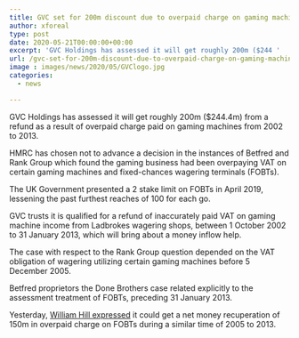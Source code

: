 ```yaml
---
title: GVC set for 200m discount due to overpaid charge on gaming machines
author: xforeal 
type: post
date: 2020-05-21T00:00:00+00:00
excerpt: 'GVC Holdings has assessed it will get roughly 200m ($244 '
url: /gvc-set-for-200m-discount-due-to-overpaid-charge-on-gaming-machines/
image : images/news/2020/05/GVClogo.jpg
categories:
  - news

---
```

GVC Holdings has assessed it will get roughly 200m ($244.4m) from a refund as a result of overpaid charge paid on gaming machines from 2002 to 2013. 

HMRC has chosen not to advance a decision in the instances of Betfred and Rank Group which found the gaming business had been overpaying VAT on certain gaming machines and fixed-chances wagering terminals (FOBTs). 

The UK Government presented a 2 stake limit on FOBTs in April 2019, lessening the past furthest reaches of 100 for each go. 

GVC trusts it is qualified for a refund of inaccurately paid VAT on gaming machine income from Ladbrokes wagering shops, between 1 October 2002 to 31 January 2013, which will bring about a money inflow help. 

The case with respect to the Rank Group question depended on the VAT obligation of wagering utilizing certain gaming machines before 5 December 2005. 

Betfred proprietors the Done Brothers case related explicitly to the assessment treatment of FOBTs, preceding 31 January 2013. 

Yesterday, [William Hill expressed][1] it could get a net money recuperation of 150m in overpaid charge on FOBTs during a similar time of 2005 to 2013.

 [1]: #